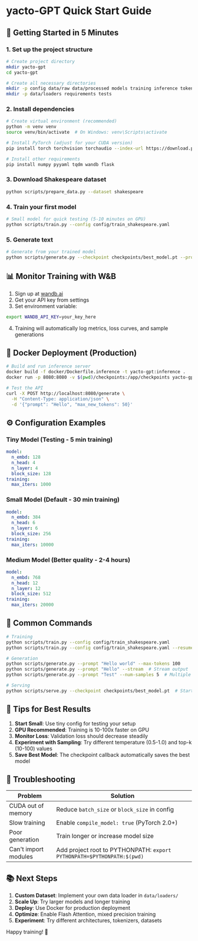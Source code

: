 # yacto-GPT Quick Start Guide

## 🚀 Getting Started in 5 Minutes

### 1. Set up the project structure

```bash
# Create project directory
mkdir yacto-gpt
cd yacto-gpt

# Create all necessary directories
mkdir -p config data/raw data/processed models training inference tokenizers utils scripts docker checkpoints logs
mkdir -p data/loaders requirements tests
```

### 2. Install dependencies

```bash
# Create virtual environment (recommended)
python -m venv venv
source venv/bin/activate  # On Windows: venv\Scripts\activate

# Install PyTorch (adjust for your CUDA version)
pip install torch torchvision torchaudio --index-url https://download.pytorch.org/whl/cu118

# Install other requirements
pip install numpy pyyaml tqdm wandb flask
```

### 3. Download Shakespeare dataset

```bash
python scripts/prepare_data.py --dataset shakespeare
```

### 4. Train your first model

```bash
# Small model for quick testing (5-10 minutes on GPU)
python scripts/train.py --config config/train_shakespeare.yaml
```

### 5. Generate text

```bash
# Generate from your trained model
python scripts/generate.py --checkpoint checkpoints/best_model.pt --prompt "To be or not to be"
```

## 📊 Monitor Training with W&B

1. Sign up at [wandb.ai](https://wandb.ai)
2. Get your API key from settings
3. Set environment variable:
```bash
export WANDB_API_KEY=your_key_here
```
4. Training will automatically log metrics, loss curves, and sample generations

## 🐳 Docker Deployment (Production)

```bash
# Build and run inference server
docker build -f docker/Dockerfile.inference -t yacto-gpt:inference .
docker run -p 8080:8080 -v $(pwd)/checkpoints:/app/checkpoints yacto-gpt:inference

# Test the API
curl -X POST http://localhost:8080/generate \
  -H "Content-Type: application/json" \
  -d '{"prompt": "Hello", "max_new_tokens": 50}'
```

## ⚙️ Configuration Examples

### Tiny Model (Testing - 5 min training)
```yaml
model:
  n_embd: 128
  n_head: 4
  n_layer: 4
  block_size: 128
training:
  max_iters: 1000
```

### Small Model (Default - 30 min training)
```yaml
model:
  n_embd: 384
  n_head: 6
  n_layer: 6
  block_size: 256
training:
  max_iters: 10000
```

### Medium Model (Better quality - 2-4 hours)
```yaml
model:
  n_embd: 768
  n_head: 12
  n_layer: 12
  block_size: 512
training:
  max_iters: 20000
```

## 📝 Common Commands

```bash
# Training
python scripts/train.py --config config/train_shakespeare.yaml
python scripts/train.py --config config/train_shakespeare.yaml --resume  # Resume from checkpoint

# Generation
python scripts/generate.py --prompt "Hello world" --max-tokens 100
python scripts/generate.py --prompt "Hello" --stream  # Stream output
python scripts/generate.py --prompt "Test" --num-samples 5  # Multiple samples

# Serving
python scripts/serve.py --checkpoint checkpoints/best_model.pt  # Start API server
```

## 🎯 Tips for Best Results

1. **Start Small**: Use tiny config for testing your setup
2. **GPU Recommended**: Training is 10-100x faster on GPU
3. **Monitor Loss**: Validation loss should decrease steadily
4. **Experiment with Sampling**: Try different temperature (0.5-1.0) and top-k (10-100) values
5. **Save Best Model**: The checkpoint callback automatically saves the best model

## 🔧 Troubleshooting

| Problem | Solution |
|---------|----------|
| CUDA out of memory | Reduce `batch_size` or `block_size` in config |
| Slow training | Enable `compile_model: true` (PyTorch 2.0+) |
| Poor generation | Train longer or increase model size |
| Can't import modules | Add project root to PYTHONPATH: `export PYTHONPATH=$PYTHONPATH:$(pwd)` |

## 📚 Next Steps

1. **Custom Dataset**: Implement your own data loader in `data/loaders/`
2. **Scale Up**: Try larger models and longer training
3. **Deploy**: Use Docker for production deployment
4. **Optimize**: Enable Flash Attention, mixed precision training
5. **Experiment**: Try different architectures, tokenizers, datasets

Happy training! 🎉